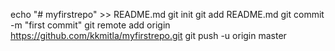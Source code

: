 echo "# myfirstrepo" >> README.md
git init
git add README.md
git commit -m "first commit"
git remote add origin https://github.com/kkmitla/myfirstrepo.git
git push -u origin master

